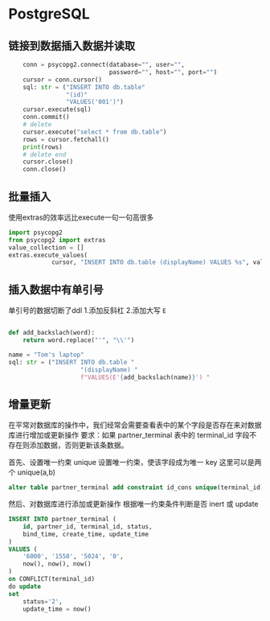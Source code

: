 # PostgreSQL

## 链接到数据插入数据并读取

```python
    conn = psycopg2.connect(database="", user="",
                            password="", host="", port="")
    cursor = conn.cursor()
    sql: str = ("INSERT INTO db.table"
                "(id)"
                "VALUES('001')")
    cursor.execute(sql)
    conn.commit()
    # delete
    cursor.execute("select * from db.table")
    rows = cursor.fetchall()
    print(rows)
    # delete end
    cursor.close()
    conn.close()
```

## 批量插入

使用extras的效率远比execute一句一句高很多

```python
import psycopg2
from psycopg2 import extras
value_collection = []
extras.execute_values(
            cursor, "INSERT INTO db.table (displayName) VALUES %s", value_collection)
```

## 插入数据中有单引号

单引号的数据切断了ddl
1.添加反斜杠
2.添加大写 `E`

```python

def add_backslach(word):
    return word.replace("'", "\\'")

name = "Tom's laptop"
sql: str = ("INSERT INTO db.table "
                    "(displayName) "
                    f"VALUES(E'{add_backslach(name)}') "
```

## 增量更新

在平常对数据库的操作中，我们经常会需要查看表中的某个字段是否存在来对数据库进行增加或更新操作
要求：如果 partner_terminal 表中的 terminal_id 字段不存在则添加数据，否则更新该条数据。

首先、设置唯一约束 unique
设置唯一约束，使该字段成为唯一 key
这里可以是两个 unique(a,b)

```ddl
alter table partner_terminal add constraint id_cons unique(terminal_id);
```

然后、对数据库进行添加或更新操作
根据唯一约束条件判断是否 inert 或 update

```ddl
INSERT INTO partner_terminal (
    id, partner_id, terminal_id, status,
    bind_time, create_time, update_time
)
VALUES (
    '6000', '1550', '5024', '0',
    now(), now(), now()
)
on CONFLICT(terminal_id)
do update
set
    status='2',
    update_time = now()
```
